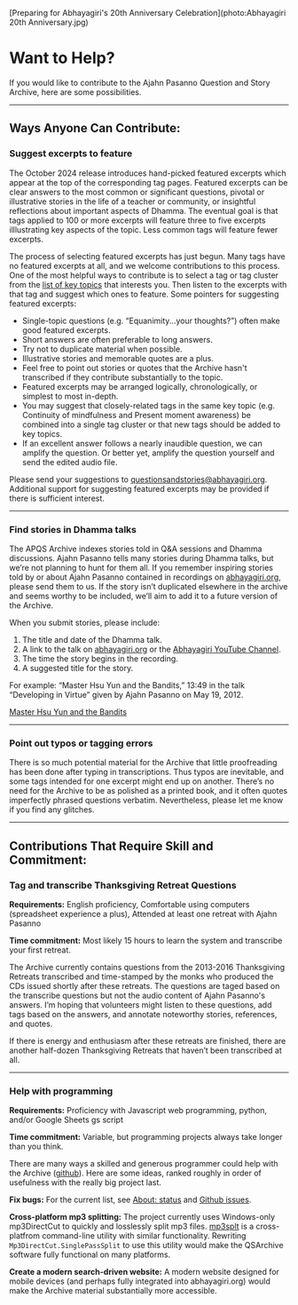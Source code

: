 <!--TITLE:Want to help?-->
[Preparing for Abhayagiri's 20th Anniversary Celebration](photo:Abhayagiri 20th Anniversary.jpg)
# Want to Help?
If you would like to contribute to the Ajahn Pasanno Question and Story Archive, here are some possibilities.

-----

## Ways Anyone Can Contribute:
### Suggest excerpts to feature
The October 2024 release introduces hand-picked featured excerpts which appear at the top of the corresponding tag pages. Featured excerpts can be clear answers to the most common or significant questions, pivotal or illustrative stories in the life of a teacher or community, or insightful reflections about important aspects of Dhamma. The eventual goal is that tags applied to 100 or more excerpts will feature three to five excerpts illlustrating key aspects of the topic. Less common tags will feature fewer excerpts.

The process of selecting featured excerpts has just begun. Many tags have no featured excerpts at all, and we welcome contributions to this process. One of the most helpful ways to contribute is to select a tag or tag cluster from the [list of key topics](../indexes/KeyTopicDetail.html?showAll) that interests you. Then listen to the excerpts with that tag and suggest which ones to feature. Some pointers for suggesting featured excerpts:

 - Single-topic questions (e.g. “Equanimity...your thoughts?”) often make good featured excerpts.
 - Short answers are often preferable to long answers.
 - Try not to duplicate material when possible.
 - Illustrative stories and memorable quotes are a plus.
 - Feel free to point out stories or quotes that the Archive hasn't transcribed if they contribute substantially to the topic.
 - Featured excerpts may be arranged logically, chronologically, or simplest to most in-depth.
 - You may suggest that closely-related tags in the same key topic (e.g. Continuity of mindfulness and Present moment awareness) be combined into a single tag cluster or that new tags should be added to key topics.
 - If an excellent answer follows a nearly inaudible question, we can amplify the question. Or better yet, amplify the question yourself and send the edited audio file.

Please send your suggestions to [questionsandstories@abhayagiri.org](mailto:questionsandstories@abhayagiri.org). Additional support for suggesting featured excerpts may be provided if there is sufficient interest.

-----

### Find stories in Dhamma talks
The APQS Archive indexes stories told in Q&A sessions and Dhamma discussions. Ajahn Pasanno tells many stories during Dhamma talks, but we’re not planning to hunt for them all. If you remember inspiring stories told by or about Ajahn Pasanno contained in recordings on [abhayagiri.org](https://www.abhayagiri.org/talks), please send them to us. If the story isn’t duplicated elsewhere in the archive and seems worthy to be included, we’ll aim to add it to a future version of the Archive.

When you submit stories, please include:

1. The title and date of the Dhamma talk.
2. A link to the talk on [abhayagiri.org](https://www.abhayagiri.org/) or the [Abhayagiri YouTube Channel](https://www.youtube.com/channel/UCFAuQ5fmYYVv5_Dim0EQpVA).
3. The time the story begins in the recording.
4. A suggested title for the story.

For example: “Master Hsu Yun and the Bandits,” 13:49 in the talk “Developing in Virtue” given by Ajahn Pasanno on May 19, 2012.

[Master Hsu Yun and the Bandits](player:https://www.abhayagiri.org/media/discs/questions/audio/talks/2012-05-19%20Master%20Hsu%20Yun%20and%20the%20Bandits.mp3)

----

### Point out typos or tagging errors
There is so much potential material for the Archive that little proofreading has been done after typing in transcriptions. Thus typos are inevitable, and some tags intended for one excerpt might end up on another. There’s no need for the Archive to be as polished as a printed book, and it often quotes imperfectly phrased questions verbatim. Nevertheless, please let me know if you find any glitches.

-----

## Contributions That Require Skill and Commitment:
### Tag and transcribe Thanksgiving Retreat Questions
__Requirements:__ English proficiency, Comfortable using computers (spreadsheet experience a plus), Attended at least one retreat with Ajahn Pasanno

__Time commitment:__ Most likely 15 hours to learn the system and transcribe your first retreat.

The Archive currently contains questions from the 2013-2016 Thanksgiving Retreats transcribed and time-stamped by the monks who produced the CDs issued shortly after these retreats. The questions are taged based on the transcribe questions but not the audio content of Ajahn Pasanno's answers. I’m hoping that volunteers might listen to these questions, add tags based on the answers, and annotate noteworthy stories, references, and quotes.

If there is energy and enthusiasm after these retreats are finished, there are another half-dozen Thanksgiving Retreats that haven’t been transcribed at all.

----

### Help with programming
__Requirements:__ Proficiency with Javascript web programming, python, and/or Google Sheets gs script

__Time commitment:__ Variable, but programming projects always take longer than you think.

There are many ways a skilled and generous programmer could help with the Archive ([github](https://github.com/Kaccana-Bhikkhu/qs-archive)). Here are some ideas, ranked roughly in order of usefulness with the really big project last.

__Fix bugs:__ For the current list, see [About: status](about:status#known-issues-and-limitations) and [Github issues](https://github.com/Kaccana-Bhikkhu/qs-archive/issues).

__Cross-platform mp3 splitting:__ The project currently uses Windows-only mp3DirectCut to quickly and losslessly split mp3 files. [mp3splt](https://mp3splt.sourceforge.net/mp3splt_page/about.php) is a cross-platfrom command-line utility with similar functionality. Rewriting `Mp3DirectCut.SinglePassSplit` to use this utility would make the QSArchive software fully functional on many platforms.

__Create a modern search-driven website:__ A modern website designed for mobile devices (and perhaps fully integrated into abhayagiri.org) would make the Archive material substantially more accessible.
